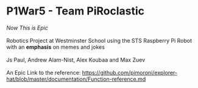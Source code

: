 # P1War5 - Team PiRoclastic
*Now This is Epic*
<br>
<br>
Robotics Project at Westminster School using the STS Raspberry Pi Robot with an **emphasis** on memes and jokes
<br>
<br>
Js Paul, Andrew Alam-Nist, Alex Koubaa and Max Zuev
<br>
<br>
An Epic Link to the reference: https://github.com/pimoroni/explorer-hat/blob/master/documentation/Function-reference.md
